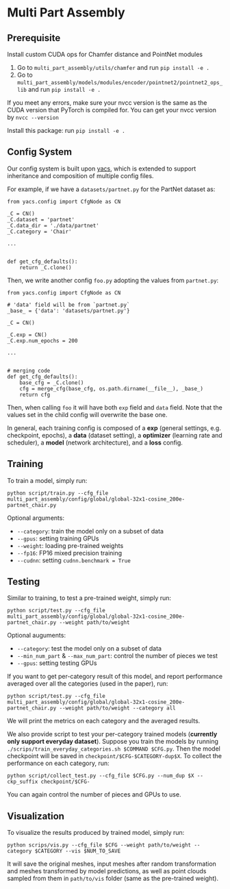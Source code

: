 # Multi Part Assembly

## Prerequisite

Install custom CUDA ops for Chamfer distance and PointNet modules

1. Go to `multi_part_assembly/utils/chamfer` and run `pip install -e .`
2. Go to `multi_part_assembly/models/modules/encoder/pointnet2/pointnet2_ops_lib` and run `pip install -e .`

If you meet any errors, make sure your nvcc version is the same as the CUDA version that PyTorch is compiled for. You can get your nvcc version by `nvcc --version`

Install this package: run `pip install -e .`

## Config System

Our config system is built upon [yacs](https://github.com/rbgirshick/yacs), which is extended to support inheritance and composition of multiple config files.

For example, if we have a `datasets/partnet.py` for the PartNet dataset as:

```
from yacs.config import CfgNode as CN

_C = CN()
_C.dataset = 'partnet'
_C.data_dir = './data/partnet'
_C.category = 'Chair'

...


def get_cfg_defaults():
    return _C.clone()

```

Then, we write another config `foo.py` adopting the values from `partnet.py`:

```
from yacs.config import CfgNode as CN

# 'data' field will be from `partnet.py`
_base_ = {'data': 'datasets/partnet.py'}

_C = CN()

_C.exp = CN()
_C.exp.num_epochs = 200

...


# merging code
def get_cfg_defaults():
    base_cfg = _C.clone()
    cfg = merge_cfg(base_cfg, os.path.dirname(__file__), _base_)
    return cfg

```

Then, when calling `foo` it will have both `exp` field and `data` field. Note that the values set in the child config will overwrite the base one.

In general, each training config is composed of a **exp** (general settings, e.g. checkpoint, epochs), a **data** (dataset setting), a **optimizer** (learning rate and scheduler), a **model** (network architecture), and a **loss** config.

## Training

To train a model, simply run:

```
python script/train.py --cfg_file multi_part_assembly/config/global/global-32x1-cosine_200e-partnet_chair.py
```

Optional arguments:

-   `--category`: train the model only on a subset of data
-   `--gpus`: setting training GPUs
-   `--weight`: loading pre-trained weights
-   `--fp16`: FP16 mixed precision training
-   `--cudnn`: setting `cudnn.benchmark = True`

## Testing

Similar to training, to test a pre-trained weight, simply run:

```
python script/test.py --cfg_file multi_part_assembly/config/global/global-32x1-cosine_200e-partnet_chair.py --weight path/to/weight
```

Optional auguments:

-   `--category`: test the model only on a subset of data
-   `--min_num_part` & `--max_num_part`: control the number of pieces we test
-   `--gpus`: setting testing GPUs

If you want to get per-category result of this model, and report performance averaged over all the categories (used in the paper), run:

```
python script/test.py --cfg_file multi_part_assembly/config/global/global-32x1-cosine_200e-partnet_chair.py --weight path/to/weight --category all
```

We will print the metrics on each category and the averaged results.

We also provide script to test your per-category trained models (**currently only support everyday dataset**). Suppose you train the models by running `./scrips/train_everyday_categories.sh $COMMAND $CFG.py`. Then the model checkpoint will be saved in `checkpoint/$CFG-$CATEGORY-dup$X`. To collect the performance on each category, run:

```
python script/collect_test.py --cfg_file $CFG.py --num_dup $X --ckp_suffix checkpoint/$CFG-
```

You can again control the number of pieces and GPUs to use.

## Visualization

To visualize the results produced by trained model, simply run:

```
python scrips/vis.py --cfg_file $CFG --weight path/to/weight --category $CATEGORY --vis $NUM_TO_SAVE
```

It will save the original meshes, input meshes after random transformation and meshes transformed by model predictions, as well as point clouds sampled from them in `path/to/vis` folder (same as the pre-trained weight).
